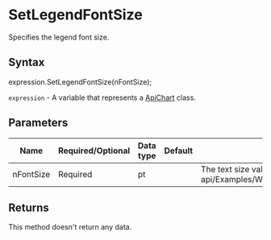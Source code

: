 # SetLegendFontSize

Specifies the legend font size.

## Syntax

expression.SetLegendFontSize(nFontSize);

`expression` - A variable that represents a [ApiChart](../ApiChart.md) class.

## Parameters

| **Name** | **Required/Optional** | **Data type** | **Default** | **Description** |
| ------------- | ------------- | ------------- | ------------- | ------------- |
| nFontSize | Required | pt |  | The text size value measured in points.* @see office-js-api/Examples/Word/ApiChart/Methods/SetLegendFontSize.js |

## Returns

This method doesn't return any data.